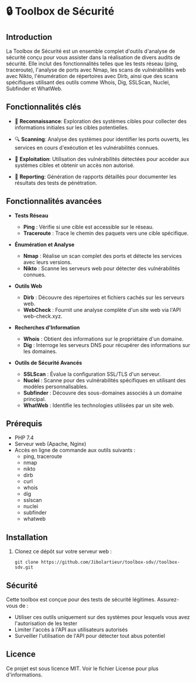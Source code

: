 # 🔒 Toolbox de Sécurité

## Introduction

La Toolbox de Sécurité est un ensemble complet d'outils d'analyse de sécurité conçu pour vous assister dans la réalisation de divers audits de sécurité. Elle inclut des fonctionnalités telles que les tests réseau (ping, traceroute), l'analyse de ports avec Nmap, les scans de vulnérabilités web avec Nikto, l'énumération de répertoires avec Dirb, ainsi que des scans spécifiques utilisant des outils comme Whois, Dig, SSLScan, Nuclei, Subfinder et WhatWeb.

## Fonctionnalités clés

- 👀 **Reconnaissance**: Exploration des systèmes cibles pour collecter des informations initiales sur les cibles potentielles.

- 🔍 **Scanning**: Analyse des systèmes pour identifier les ports ouverts, les services en cours d'exécution et les vulnérabilités connues.

- 💪 **Exploitation**: Utilisation des vulnérabilités détectées pour accéder aux systèmes cibles et obtenir un accès non autorisé.

- 📄 **Reporting**: Génération de rapports détaillés pour documenter les résultats des tests de pénétration.

## Fonctionnalités avancées
 
- **Tests Réseau**
  - **Ping** : Vérifie si une cible est accessible sur le réseau.
  - **Traceroute** : Trace le chemin des paquets vers une cible spécifique.

- **Énumération et Analyse**
  - **Nmap** : Réalise un scan complet des ports et détecte les services avec leurs versions.
  - **Nikto** : Scanne les serveurs web pour détecter des vulnérabilités connues.

- **Outils Web**
  - **Dirb** : Découvre des répertoires et fichiers cachés sur les serveurs web.
  - **WebCheck** : Fournit une analyse complète d'un site web via l'API web-check.xyz.

- **Recherches d'Information**
  - **Whois** : Obtient des informations sur le propriétaire d'un domaine.
  - **Dig** : Interroge les serveurs DNS pour récupérer des informations sur les domaines.

- **Outils de Sécurité Avancés**
  - **SSLScan** : Évalue la configuration SSL/TLS d'un serveur.
  - **Nuclei** : Scanne pour des vulnérabilités spécifiques en utilisant des modèles personnalisables.
  - **Subfinder** : Découvre des sous-domaines associés à un domaine principal.
  - **WhatWeb** : Identifie les technologies utilisées par un site web.

## Prérequis

- PHP 7.4
- Serveur web (Apache, Nginx)
- Accès en ligne de commande aux outils suivants :
  - ping, traceroute
  - nmap
  - nikto
  - dirb
  - curl
  - whois
  - dig
  - sslscan
  - nuclei
  - subfinder
  - whatweb

## Installation

1. Clonez ce dépôt sur votre serveur web :
   ```
   git clone https://github.com/Jibolartieur/toolbox-sdv//toolbox-sdv.git
   ```

## Sécurité

Cette toolbox est conçue pour des tests de sécurité légitimes. Assurez-vous de :

- Utiliser ces outils uniquement sur des systèmes pour lesquels vous avez l'autorisation de les tester
- Limiter l'accès à l'API aux utilisateurs autorisés
- Surveiller l'utilisation de l'API pour détecter tout abus potentiel

## Licence

Ce projet est sous licence MIT. Voir le fichier License pour plus d'informations. 
